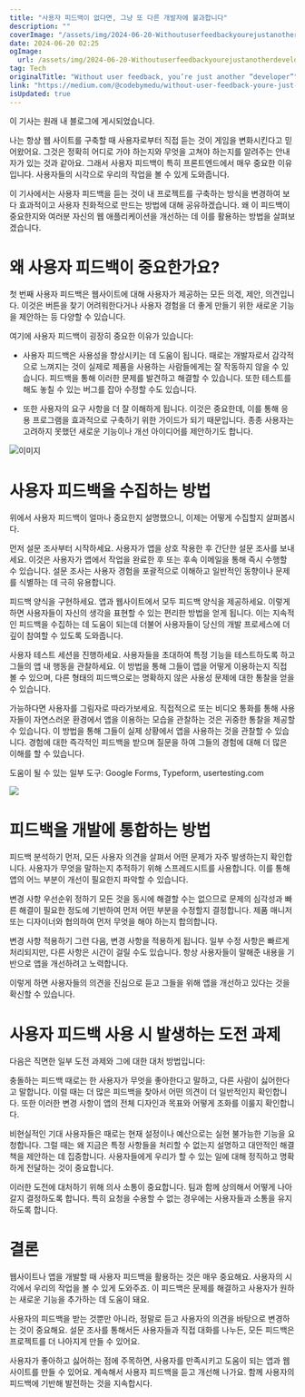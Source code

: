 ```yaml
---
title: "사용자 피드백이 없다면, 그냥 또 다른 개발자에 불과합니다"
description: ""
coverImage: "/assets/img/2024-06-20-Withoutuserfeedbackyourejustanotherdeveloper_0.png"
date: 2024-06-20 02:25
ogImage:
  url: /assets/img/2024-06-20-Withoutuserfeedbackyourejustanotherdeveloper_0.png
tag: Tech
originalTitle: "Without user feedback, you’re just another “developer”"
link: "https://medium.com/@codebymedu/without-user-feedback-youre-just-another-developer-08328eb1f9ff"
isUpdated: true
---
```


이 기사는 원래 내 블로그에 게시되었습니다.

나는 항상 웹 사이트를 구축할 때 사용자로부터 직접 듣는 것이 게임을 변화시킨다고 믿어왔어요. 그것은 정확히 어디로 가야 하는지와 무엇을 고쳐야 하는지를 알려주는 안내자가 있는 것과 같아요. 그래서 사용자 피드백이 특히 프론트엔드에서 매우 중요한 이유입니다. 사용자들의 시각으로 우리의 작업을 볼 수 있게 도와줍니다.

이 기사에서는 사용자 피드백을 듣는 것이 내 프로젝트를 구축하는 방식을 변경하여 보다 효과적이고 사용자 친화적으로 만드는 방법에 대해 공유하겠습니다. 왜 이 피드백이 중요한지와 여러분 자신의 웹 애플리케이션을 개선하는 데 이를 활용하는 방법을 살펴보겠습니다.

# 왜 사용자 피드백이 중요한가요?

<!-- seedividend - 사각형 -->

<ins class="adsbygoogle"
     style="display:block"
     data-ad-client="ca-pub-4877378276818686"
     data-ad-slot="1898504329"
     data-ad-format="auto"
     data-full-width-responsive="true"></ins>

<script>
     (adsbygoogle = window.adsbygoogle || []).push({});
</script>

첫 번째 사용자 피드백은 웹사이트에 대해 사용자가 제공하는 모든 의겏, 제안, 의견입니다. 이것은 버튼을 찾기 어려워한다거나 사용자 경험을 더 좋게 만들기 위한 새로운 기능을 제안하는 등 다양할 수 있습니다.

여기에 사용자 피드백이 굉장히 중요한 이유가 있습니다:

- 사용자 피드백은 사용성을 향상시키는 데 도움이 됩니다. 때로는 개발자로서 감각적으로 느껴지는 것이 실제로 제품을 사용하는 사람들에게는 잘 작동하지 않을 수 있습니다. 피드백을 통해 이러한 문제를 발견하고 해결할 수 있습니다. 또한 테스트를 해도 놓칠 수 있는 버그를 잡아 수정할 수도 있습니다.

- 또한 사용자의 요구 사항을 더 잘 이해하게 됩니다. 이것은 중요한데, 이를 통해 응용 프로그램을 효과적으로 구축하기 위한 가이드가 되기 때문입니다. 종종 사용자는 고려하지 못했던 새로운 기능이나 개선 아이디어를 제안하기도 합니다.

<!-- seedividend - 사각형 -->

<ins class="adsbygoogle"
     style="display:block"
     data-ad-client="ca-pub-4877378276818686"
     data-ad-slot="1898504329"
     data-ad-format="auto"
     data-full-width-responsive="true"></ins>

<script>
     (adsbygoogle = window.adsbygoogle || []).push({});
</script>

![이미지](/assets/img/2024-06-20-Withoutuserfeedbackyourejustanotherdeveloper_0.png)

# 사용자 피드백을 수집하는 방법

위에서 사용자 피드백이 얼마나 중요한지 설명했으니, 이제는 어떻게 수집할지 살펴봅시다.

먼저 설문 조사부터 시작하세요. 사용자가 앱을 상호 작용한 후 간단한 설문 조사를 보내세요. 이것은 사용자가 앱에서 작업을 완료한 후 또는 후속 이메일을 통해 즉시 수행할 수 있습니다. 설문 조사는 사용자 경험을 포괄적으로 이해하고 일반적인 동향이나 문제를 식별하는 데 극히 유용합니다.

<!-- seedividend - 사각형 -->

<ins class="adsbygoogle"
     style="display:block"
     data-ad-client="ca-pub-4877378276818686"
     data-ad-slot="1898504329"
     data-ad-format="auto"
     data-full-width-responsive="true"></ins>

<script>
     (adsbygoogle = window.adsbygoogle || []).push({});
</script>

피드백 양식을 구현하세요. 앱과 웹사이트에서 모두 피드백 양식을 제공하세요. 이렇게 하면 사용자들이 자신의 생각을 표현할 수 있는 편리한 방법을 얻게 됩니다. 이는 지속적인 피드백을 수집하는 데 도움이 되는데 더불어 사용자들이 당신의 개발 프로세스에 더 깊이 참여할 수 있도록 도와줍니다.

사용자 테스트 세션을 진행하세요. 사용자들을 초대하여 특정 기능을 테스트하도록 하고 그들의 앱 내 행동을 관찰하세요. 이 방법을 통해 그들이 앱을 어떻게 이용하는지 직접 볼 수 있으며, 다른 형태의 피드백으로는 명확하지 않은 사용성 문제에 대한 통찰을 얻을 수 있습니다.

가능하다면 사용자를 그림자로 따라가보세요. 직접적으로 또는 비디오 통화를 통해 사용자들이 자연스러운 환경에서 앱을 이용하는 모습을 관찰하는 것은 귀중한 통찰을 제공할 수 있습니다. 이 방법을 통해 그들이 실제 상황에서 앱을 사용하는 것을 관찰할 수 있습니다. 경험에 대한 즉각적인 피드백을 받으며 질문을 하여 그들의 경험에 대해 더 많은 이해를 할 수 있습니다.

도움이 될 수 있는 일부 도구: Google Forms, Typeform, usertesting.com

<!-- seedividend - 사각형 -->

<ins class="adsbygoogle"
     style="display:block"
     data-ad-client="ca-pub-4877378276818686"
     data-ad-slot="1898504329"
     data-ad-format="auto"
     data-full-width-responsive="true"></ins>

<script>
     (adsbygoogle = window.adsbygoogle || []).push({});
</script>

<img src="/assets/img/2024-06-20-Withoutuserfeedbackyourejustanotherdeveloper_1.png" />

# 피드백을 개발에 통합하는 방법

피드백 분석하기 먼저, 모든 사용자 의견을 살펴서 어떤 문제가 자주 발생하는지 확인합니다. 사용자가 무엇을 말하는지 추적하기 위해 스프레드시트를 사용합니다. 이를 통해 앱의 어느 부분이 개선이 필요한지 파악할 수 있습니다.

변경 사항 우선순위 정하기 모든 것을 동시에 해결할 수는 없으므로 문제의 심각성과 빠른 해결이 필요한 정도에 기반하여 먼저 어떤 부분을 수정할지 결정합니다. 제품 매니저 또는 디자이너와 협의하여 먼저 무엇을 해야 하는지 합의합니다.

<!-- seedividend - 사각형 -->

<ins class="adsbygoogle"
     style="display:block"
     data-ad-client="ca-pub-4877378276818686"
     data-ad-slot="1898504329"
     data-ad-format="auto"
     data-full-width-responsive="true"></ins>

<script>
     (adsbygoogle = window.adsbygoogle || []).push({});
</script>

변경 사항 적용하기 그런 다음, 변경 사항을 적용하게 됩니다. 일부 수정 사항은 빠르게 처리되지만, 다른 사항은 시간이 걸릴 수도 있습니다. 항상 사용자들이 말해준 내용을 기반으로 앱을 개선하려고 노력합니다.

이렇게 하면 사용자들의 의견을 진심으로 듣고 그들을 위해 앱을 개선하고 있다는 것을 확신할 수 있습니다.

# 사용자 피드백 사용 시 발생하는 도전 과제

다음은 직면한 일부 도전 과제와 그에 대한 대처 방법입니다:

<!-- seedividend - 사각형 -->

<ins class="adsbygoogle"
     style="display:block"
     data-ad-client="ca-pub-4877378276818686"
     data-ad-slot="1898504329"
     data-ad-format="auto"
     data-full-width-responsive="true"></ins>

<script>
     (adsbygoogle = window.adsbygoogle || []).push({});
</script>

충돌하는 피드백 때로는 한 사용자가 무엇을 좋아한다고 말하고, 다른 사람이 싫어한다고 말합니다. 이럴 때는 더 많은 피드백을 찾아서 어떤 의견이 더 일반적인지 확인합니다. 또한 이러한 변경 사항이 앱의 전체 디자인과 목표와 어떻게 조화를 이룰지 확인합니다.

비현실적인 기대 사용자들은 때로는 현재 설정이나 예산으로는 실현 불가능한 기능을 요청합니다. 그럴 때는 왜 지금은 특정 사항들을 처리할 수 없는지 설명하고 대안적인 해결책을 제안하는 데 집중합니다. 사용자들에게 우리가 할 수 있는 일에 대해 정직하고 명확하게 전달하는 것이 중요합니다.

이러한 도전에 대처하기 위해 의사 소통이 중요합니다. 팀과 함께 상의해서 어떻게 나아갈지 결정하도록 합니다. 특히 요청을 수용할 수 없는 경우에는 사용자들과 소통을 유지하도록 합니다.

# 결론

<!-- seedividend - 사각형 -->

<ins class="adsbygoogle"
     style="display:block"
     data-ad-client="ca-pub-4877378276818686"
     data-ad-slot="1898504329"
     data-ad-format="auto"
     data-full-width-responsive="true"></ins>

<script>
     (adsbygoogle = window.adsbygoogle || []).push({});
</script>

웹사이트나 앱을 개발할 때 사용자 피드백을 활용하는 것은 매우 중요해요. 사용자의 시각에서 우리의 작업을 볼 수 있게 도와주죠. 이 피드백은 문제를 해결하고 사용자가 원하는 새로운 기능을 추가하는 데 도움이 돼요.

사용자의 피드백을 받는 것뿐만 아니라, 정말로 듣고 사용자의 의견을 바탕으로 변경하는 것이 중요해요. 설문 조사를 통해서든 사용자들과 직접 대화를 나누든, 모든 피드백은 프로젝트를 더 나아지게 만들 수 있어요.

사용자가 좋아하고 싫어하는 점에 주목하면, 사용자를 만족시키고 도움이 되는 앱과 웹사이트를 만들 수 있어요. 계속해서 사용자 피드백을 듣고 개선해 나가요. 함께 사용자의 피드백에 기반해 발전하는 것을 지속합시다.
